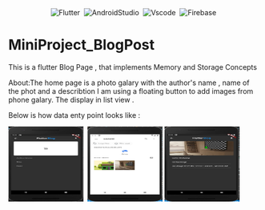 <div id="header" align="center">
<img src="https://cdn-images-1.medium.com/max/1200/1*5-aoK8IBmXve5whBQM90GA.png" title="Flutter" alt="Flutter" width="60" height="60"/>&nbsp;
 <img src="https://upload.wikimedia.org/wikipedia/commons/thumb/9/95/Android_Studio_Icon_3.6.svg/1900px-Android_Studio_Icon_3.6.svg.png" title=" AndroidStudio" alt="AndroidStudio" width="60" height="60"/>&nbsp;
<img src="https://upload.wikimedia.org/wikipedia/commons/thumb/9/9a/Visual_Studio_Code_1.35_icon.svg/2048px-Visual_Studio_Code_1.35_icon.svg.png" title="VScode" alt="Vscode" width="60" height="60"/>&nbsp;
<img src="https://w7.pngwing.com/pngs/398/821/png-transparent-firebase-google-google-i-o-icon.png" title="Firebase" alt="Firebase" width="60" height="60"/>&nbsp;
 
  </div>
  
# MiniProject_BlogPost
This is a flutter Blog Page , that implements Memory and Storage Concepts

<div>
<p> About:The home page is a photo galary with the author's name , name of the phot and a describtion 
I am using a floating button to add images from phone galary. The display in list view . </p>

<p>Below is how data enty point looks like :</p>

<img src="https://github.com/WahomeKezia/Assets/blob/main/Screenshot%202023-03-26%20151210.png" title="Entry" alt="Entry" width="150" height="150"/>&nbsp;
<img src="https://github.com/WahomeKezia/Assets/blob/main/OpensGalary.png" title="Galary" alt="Galary"  width="150" height="150"/>
<img src="https://github.com/WahomeKezia/Assets/blob/main/Screenshot%202023-03-26%20151505.png" title="Image" alt="Image" width="150" height="150"/>

</div>

